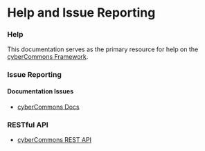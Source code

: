 Help and Issue Reporting
========================

### Help

This documentation serves as the primary resource for help on the [cyberCommons Framework](index.html).


### Issue Reporting 


#### Documentation Issues

* [cyberCommons Docs](https://github.com/cybercommons/cybercom-docs/issues)

### RESTful API

* [cyberCommons REST API](https://github.com/cybercommons/cybercom-api/issues)




